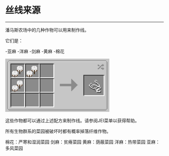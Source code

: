 # 丝线来源
___

潘马斯农场中的几种作物可以用来制作线。

它们是：

-亚麻
-洋麻
-剑麻
-黄麻
-棉花

![线配方](stringrecipe.png)

这些作物都可以通过上述配方来制作线。请参阅JEI菜单以获得帮助。

所有生物群系的菜园被破坏时都有概率掉落纤维作物。

棉花：严寒和湿润菜园
剑麻：贫瘠菜园
黄麻：荫蔽菜园
洋麻：热带菜园
亚麻：多风菜园





